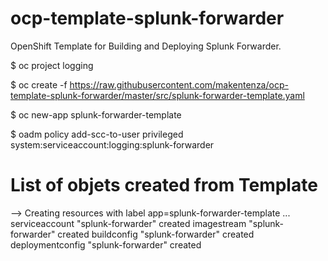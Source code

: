 # ocp-template-splunk-forwarder
OpenShift Template for Building and Deploying Splunk Forwarder.

$ oc project logging

$ oc create -f https://raw.githubusercontent.com/makentenza/ocp-template-splunk-forwarder/master/src/splunk-forwarder-template.yaml

$ oc new-app splunk-forwarder-template

$ oadm policy add-scc-to-user privileged system:serviceaccount:logging:splunk-forwarder

# List of objets created from Template

--> Creating resources with label app=splunk-forwarder-template ...
    serviceaccount "splunk-forwarder" created
    imagestream "splunk-forwarder" created
    buildconfig "splunk-forwarder" created
    deploymentconfig "splunk-forwarder" created
